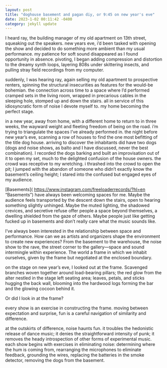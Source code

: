 ```yaml
---
layout: post
title: "doghouse basement and pagan diy, or 9:45 on new year's eve"
date: 2023-1-02 00:11:42 -0400
category: jekyll update
---
```


I heard ray, the building manager of my old apartment on 13th street, squeaking out the speakers. new years eve, i’d been tasked with opening the show and decided to do something more ambient than my usual performance. my patience for soft sound disappeared as I found opportunity in absence. pivoting, I began adding compression and distortion to the dreamy synth loops, layering 808s under skittering insects, and pulling stray field recordings from my computer. 

suddenly, I was hearing ray, again selling my old apartment to prospective renters, spinning the structural insecurities as features for the would-be bohemian. the connection across time to a space where I’d performed cramped sets in the living room, wrapped in precarious cables in the sleeping hole, stomped up and down the stairs. all in service of this idiosyncratic form of noise I devote myself to. my home becoming the perfect stage.

in a new year, away from home, with a different home to return to in three weeks, the wayward weight and fleeting freedom of being on the road. i’m trying to triangulate the spaces I’ve already performed in. the night before new year’s eve, scanning a row of houses to find the one most befitting of the title dog house. arriving to discover the inhabitants did have two dogs (dogs and noise shows, as balto and I have discussed, never the best combination). I recorded the dogs barking and built an improvisation out of it to open my set, much to the delighted confusion of the house owners. the crowd was receptive to my wretching. i thrashed into the crowd to open the pit; I jumped with the abandon of someone who didn’t exactly know the basement’s ceiling height; I stared into the confused but engaged eyes of my audience. 

[Basements]( https://www.instagram.com/freeloaderrecords/?hl=en “Basements”) have always been welcoming spaces for me. Maybe the audience feels transported by the descent down the stairs, open to hearing something slightly unhinged. Maybe the muted lighting, the shadowed crevices, and secretive refuse offer people a space beyond themselves, a dwelling shielded from the gaze of others. Maybe people just like getting fucked up in basements and don’t really care what the music sounds like.  

I’ve always been interested in the relationship between space and performance. How can we as artists and organizers shape the environment to create new experiences? From the basement to the warehouse, the noise show to the rave, the street corner to the gallery—space and sound intermingle within experience. The world a frame in which we inhabit ourselves, given by the frame but negotiated at the enclosed boundary. 

on the stage on new year’s eve, I looked out at the frame. Scavenged branches woven together around load-bearing pillars; the red glow from the alter nestled in the stage left seating area; leaves, petals, and sticks hugging the back wall, blooming into the hardwood logs forming the bar and the glowing cocoon behind it. 

Or did I look in at the frame? 

every show is an exercise in constructing the frame. moving between expectation and surprise, fun is a careful navigation of similarity and difference. 

at the outskirts of difference, noise haunts fun. it troubles the hedonistic release of dance music; it denies the straightforward intensity of punk; it removes the heady introspection of other forms of experimental music. each show begins with exercises in eliminating noise: determining where the hum is coming from, rearranging the microphones to eliminate feedback, grounding the wires, replacing the batteries in the smoke detector, removing the dogs from the basement.

